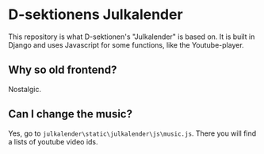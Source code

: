 # D-sektionens Julkalender

This repository is what D-sektionen's "Julkalender" is based on.
It is built in Django and uses Javascript for some functions, like the Youtube-player.

## Why so old frontend?

Nostalgic.

## Can I change the music?

Yes, go to `julkalender\static\julkalender\js\music.js`. There you will find a lists of youtube video ids.
